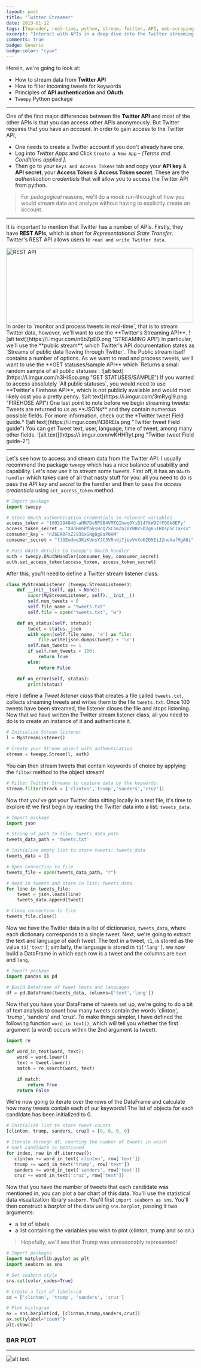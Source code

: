 ```yaml
---
layout: post
title: "Twitter Streamer"
date: 2019-01-12
tags: [Topcoder, real-time, python, stream, Twitter, API, web-scraping, parse, Auth, Text Analysis, Tweepy]
excerpt: "Interact with APIs in a deep dive into the Twitter streaming API. We look into streaming real-time Twitter data and to analyze and visualize it!"
comments: true
badge: Generic
badge-color: "cyan"
---
```

Herein, we're going to look at:
* How to stream data from **Twitter API**
* How to filter incoming tweets for keywords
* Principles of **API authentication** and **OAuth**
* `Tweepy` Python package

---

One of the first major differences between the **Twitter API** and most of the other APIs is that you can access other APIs anonymously. But Twitter requires that you have an *account*. In order to gain access to the Twitter API,
* One needs to create a Twitter account if you don't already have one.
* Log into *Twitter Apps* and Click `Create a New App` - *[Terms and Conditions applied ].*
* Then go to your `Keys and Access Tokens` tab and copy your **API key** & **API secret**, your **Access Token** & **Access Token secret**. These are the *authentication credentials* that will allow you to access the Twitter API from python.

>For *pedagogical* reasons, we'll do a mock run-through of how you would stream data and analyze without having to explicitly create an account.

---

It is important to mention that Twitter has a number of APIs.
Firstly, they have **REST APIs**, which is short for *Representational State Transfer*.
Twitter's REST API allows users to `read and write Twitter data`.

<img src="https://i.imgur.com/fjuUVg5.png" alt = "REST API" width="500" height="200" />
In order to `monitor and process tweets in real-time`, that is to stream Twitter data, however, we'll want to use the **Twitter's Streaming API**.
![alt text](https://i.imgur.com/n6bZpED.png "STREAMING API")
In particular, we'll use the **public stream**, which Twitter's API documentation states as `Streams of public data flowing through Twitter`. The Public stream itself contains a number of options. As we want to read and process tweets, we'll want to use the **GET statuses/sample API** which `Returns a small random sample of all public statuses`.
![alt text](https://i.imgur.com/n3HiSop.png "GET STATUSES/SAMPLE")
If you wanted to access absolutely `All public statuses`, you would need to use **Twitter's Firehose API**, which is not publicly available and would most likely cost you a pretty penny.
![alt text](https://i.imgur.com/3mRygI9.png "FIREHOSE API")
One last point to note before we begin streaming tweets:
Tweets are returned to us as **JSONs** and they contain numerous possible fields. For more information, check out the *Twitter tweet Field guide.*
![alt text](https://i.imgur.com/N38REla.png "Twitter tweet Field guide")
You can get Tweet text, user, language, time of tweet, among many other fields.
![alt text](https://i.imgur.com/wKHHRyt.png "Twitter tweet Field guide-2")

---

Let's see how to access and stream data from the Twitter API.
I usually recommend the package `tweepy` which has a nice balance of usability and capability.
Let's now use it to stream some tweets.
First off, it has an `OAuth handler` which takes care of all that nasty stuff for you: all you need to do is pass the *API key* and *secret* to the handler and then to pass the *access credentials* using `set_access_token` method.
```python
# Import package
import tweepy

# Store OAuth authentication credentials in relevant variables
access_token = "1092294848-aHN7DcRP9B4VMTQIhwqOYiB14YkW92fFO8k8EPy"
access_token_secret = "X4dHmhPfaksHcQ7SCbmZa2oYBBVSD2g8uIHXsp5CTaksx"
consumer_key = "nZ6EA0FxZ293SxGNg8g8aP0HM"
consumer_secret = "fJGEodwe3KiKUnsYJC3VRndj7jevVvXbK2D5EiJ2nehafRgA6i"

# Pass OAuth details to tweepy's OAuth handler
auth = tweepy.OAuthHandler(consumer_key, consumer_secret)
auth.set_access_token(access_token, access_token_secret)
```
After this, you'll need to define a Twitter stream listener class.
```python
class MyStreamListener (tweepy.StreamListener):
    def __init__(self, api = None):
        super(MyStreamListener, self).__init__()
        self.num_tweets = 0
        self.file_name = "tweets.txt"
        self.file = open("tweets.txt", "w")

    def on_status(self, status):
        tweet = status._json
        with open(self.file_name, 'a') as file:
            file.write(json.dumps(tweet) + '\n')
        self.num_tweets += 1
        if self.num_tweets < 100:
            return True
        else:
            return False

    def on_error(self, status):
        print(status)
```     
Here I define a *Tweet listener class* that creates a file called `tweets.txt`, collects streaming tweets and writes them to the file `tweets.txt`.
Once 100 tweets have been streamed, the listener closes the file and stops listening.
Now that we have written the Twitter stream listener class, all you need to do is to create an instance of it and authenticate it.
```python
# Initialize Stream listener
l = MyStreamListener()

# Create your Stream object with authentication
stream = tweepy.Stream(l, auth)
```
You can then stream tweets that contain keywords of choice by applying the `filter` method to the object stream!
```python
# Filter Twitter Streams to capture data by the keywords:
stream.filter(track = ['clinton','trump','sanders','cruz'])
```
Now that you've got your Twitter data sitting locally in a text file, it's time to explore it!
we first begin by reading the Twitter data into a list: `tweets_data`.
```python
# Import package
import json

# String of path to file: tweets_data_path
tweets_data_path = 'tweets.txt'

# Initialize empty list to store tweets: tweets_data
tweets_data = []

# Open connection to file
tweets_file = open(tweets_data_path, "r")

# Read in tweets and store in list: tweets_data
for line in tweets_file:
    tweet = json.loads(line)
    tweets_data.append(tweet)

# Close connection to file
tweets_file.close()
```
Now we have the Twitter data in a list of dictionaries, `tweets_data`, where each dictionary corresponds to a single tweet.
 Next, we're going to extract the text and language of each tweet. The text in a tweet, `t1`, is stored as the value `t1['text']`; similarly, the language is stored in `t1['lang']`. we now build a DataFrame in which each row is a tweet and the columns are `text` and `lang`.
 ```python
 # Import package
import pandas as pd

# Build DataFrame of tweet texts and languages
df = pd.DataFrame(tweets_data, columns=['text','lang'])
```
Now that you have your DataFrame of tweets set up, we're going to do a bit of text analysis to count how many tweets contain the words 'clinton', 'trump', 'sanders' and 'cruz'. To make things simpler, I have defined the following function `word_in_text()`, which will tell you whether the first argument (a word) occurs within the 2nd argument (a tweet).
```python
import re

def word_in_text(word, text):
    word = word.lower()
    text = tweet.lower()
    match = re.search(word, text)

    if match:
        return True
    return False
```
 We're now going to iterate over the rows of the DataFrame and calculate how many tweets contain each of our keywords! The list of objects for each candidate has been initialized to 0.
 ```python
 # Initialize list to store tweet counts
[clinton, trump, sanders, cruz] = [0, 0, 0, 0]

# Iterate through df, counting the number of tweets in which
# each candidate is mentioned
for index, row in df.iterrows():
    clinton += word_in_text('clinton', row['text'])
    trump += word_in_text('trump', row['text'])
    sanders += word_in_text('sanders', row['text'])
    cruz += word_in_text('cruz', row['text'])
```
Now that you have the number of tweets that each candidate was mentioned in, you can plot a bar chart of this data. You'll use the statistical data visualization library `seaborn`.
You'll first `import seaborn as sns`. You'll then construct a *barplot* of the data using `sns.barplot`, passing it two arguments:

* a list of labels
* a list containing the variables you wish to plot (clinton, trump and so on.)
>Hopefully, we'll see that Trump was unreasonably represented!

```python
# Import packages
import matplotlib.pyplot as plt
import seaborn as sns

# Set seaborn style
sns.set(color_codes=True)

# Create a list of labels:cd
cd = ['clinton', 'trump', 'sanders', 'cruz']

# Plot histogram
ax = sns.barplot(cd, [clinton,trump,sanders,cruz])
ax.set(ylabel="count")
plt.show()
```
### BAR PLOT
---
![alt text](https://i.imgur.com/H3DALYC.png "PLOT")
